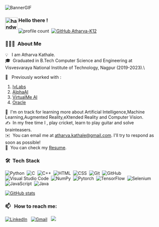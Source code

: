 ![BannerGIF](https://blogs.microsoft.com/uploads/2016/04/Invisible-revolution-GIF.gif)

### <img alt="handwavegif" src="https://user-images.githubusercontent.com/39513876/112366216-8cfe7400-8cfe-11eb-8116-7d3dbae20e97.gif" width='40' align="left"/> Hello there !
![profile count](https://komarev.com/ghpvc/?username=Atharva-K12&color=orange)&nbsp;
[![GitHub Atharva-K12](https://img.shields.io/github/followers/Atharva-K12?label=follow&style=social)](https://github.com/Atharva-K12)&nbsp;
### 👨🏻‍💻 &nbsp;About Me

💡 &nbsp; I am Atharva Kathale.\
🎓 &nbsp;Graduated in B.Tech Computer Science and Engineering at Visvesvaraya National Institute of Technology, Nagpur (2019-2023).\

🔭 &nbsp; Previously worked with :
1. [IvLabs](https://github.com/IvLabs)
2. [AlphaAI](https://github.com/Alpha-AI-LTD)
3. [VirtualMe AI](https://www.linkedin.com/company/virtualmeai/)
4. [Oracle](https://www.oracle.com/in/industries/financial-services/)

🌱 &nbsp;I'm on track for learning more about Artificial Intelligence,Machine Learning,Augmented Reality,eXtended Reality and Computer Vision.\
✍️ &nbsp;In my free time I , play cricket, learn to play guitar and solve brainteasers.\
✉️ &nbsp;You can email me at atharva.kathale@gmail.com. I'll try to respond as soon as possible!\
📄 &nbsp;You can check my [Resume](https://drive.google.com/file/d/1m87h1zxAxGA9Ma_FvVpVTIIDV1cpgOPD/view?usp=sharing).
### 🛠 &nbsp;Tech Stack

![Python](https://img.shields.io/badge/-Python-05122A?style=flat&logo=python)&nbsp;
![C](https://img.shields.io/badge/-C-05122A?style=flat&logo=C&logoColor=A8B9CC)&nbsp;
![C++](https://img.shields.io/badge/-C++-05122A?style=flat&logo=C%2B%2B&logoColor=00599C)&nbsp;
![HTML](https://img.shields.io/badge/-HTML-05122A?style=flat&logo=HTML5)&nbsp;
![CSS](https://img.shields.io/badge/-CSS-05122A?style=flat&logo=CSS3&logoColor=1572B6)&nbsp;
![Git](https://img.shields.io/badge/-Git-05122A?style=flat&logo=git)&nbsp;
![GitHub](https://img.shields.io/badge/-GitHub-05122A?style=flat&logo=github)&nbsp;
![Visual Studio Code](https://img.shields.io/badge/-Visual%20Studio%20Code-05122A?style=flat&logo=visual-studio-code&logoColor=007ACC)&nbsp;
![NumPy](https://img.shields.io/badge/NumPy%20-%2305122A.svg?&style=flat&logo=numpy&logoColor=white)&nbsp;
![Pytorch](https://img.shields.io/badge/Pytorch%20-%2305122A.svg?&style=flat&logo=pytorch&logoColor=white)&nbsp;
![TensorFlow](https://img.shields.io/badge/Tensorflow%20-%2305122A.svg?&style=flat&logo=tensorflow&logoColor=white)&nbsp;
![Selenium](https://img.shields.io/badge/Selenium%20-%2305122A.svg?&style=flat&logo=selenium&logoColor=white)&nbsp;
![JavaScript](https://img.shields.io/badge/-JavaScript-05122A?style=flat&logo=javascript)&nbsp;
![Java](https://img.shields.io/badge/-Java-05122A?style=flat&logo=Java&logoColor=FFA518)&nbsp;

[![GitHub stats](https://github-readme-stats.vercel.app/api?username=Atharva-K12)](https://github.com/Atharva-K12/github-readme-stats)
### 📫 &nbsp; How to reach me:


<a href="https://www.linkedin.com/in/atharva-kathale-b91382199/"><img alt="LinkedIn" src="https://img.shields.io/badge/linkedin%20-%230077B5.svg?&style=flat&logo=linkedin&logoColor=white"/></a> &nbsp;
<a href="mailto:atharva.kathale@gmail.com"><img alt="Gmail" src="https://img.shields.io/badge/Gmail-D14836?style=flat&logo=gmail&logoColor=white" /></a> &nbsp;
<a href="https://instagram.com/atharva_1201"><img src="https://img.shields.io/badge/-@atharva__1201_-E4405F?style=flat&logo=Instagram&logoColor=white"/></a> &nbsp;
